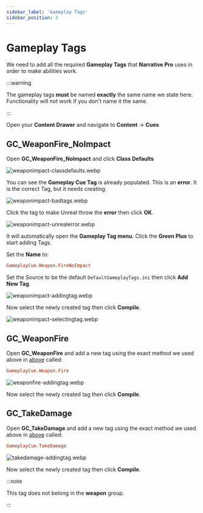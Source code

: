 ```yaml
---
sidebar_label: 'Gameplay Tags'
sidebar_position: 3
---
```


# Gameplay Tags

We need to add all the required **Gameplay Tags** that **Narrative Pro** uses in order to make abilities work.

:::warning

The gameplay tags **must** be named **exactly** the same name we state here. Functionality will not work if you don't name it the same.

:::

Open your **Content Drawer** and navigate to **Content** -> **Cues**

## GC_WeaponFire_NoImpact

Open **GC_WeaponFire_NoImpact** and click **Class Defaults** 

![weaponimpact-classdefaults.webp](//img/pro/Installation/gameplaytags/weaponimpact-classdefaults.webp)

You can see the **Gameplay Cue Tag** is already populated. This is an **error**. It is the correct Tag, but it needs creating.

![weaponimpact-badtags.webp](//img/pro/Installation/gameplaytags/weaponimpact-badtags.webp)

Click the tag to make Unreal throw the **error** then click **OK**.

![weaponimpact-unrealerror.webp](//img/pro/Installation/gameplaytags/weaponimpact-unrealerror.webp)

It will automatically open the **Gameplay Tag menu**. Click the **Green Plus** to start adding Tags. 

Set the **Name** to:

```ini
GameplayCue.Weapon.FireNoImpact
```
 
Set the Source to be the default `DefaultGameplayTags.ini` then click **Add New Tag**.

![weaponimpact-addingtag.webp](//img/pro/Installation/gameplaytags/weaponimpact-addingtag.webp)

Now select the newly created tag then click **Compile**.

![weaponimpact-selectingtag.webp](//img/pro/Installation/gameplaytags/weaponimpact-selectingtag.webp)

## GC_WeaponFire

Open **GC_WeaponFire** and add a new tag using the exact method we used above in [above](#gc_weaponimpact) called:

```ini
GameplayCue.Weapon.Fire
```

![weaponfire-addingtag.webp](//img/pro/Installation/gameplaytags/weaponfire-addingtag.webp)

Now select the newly created tag then click **Compile**.

## GC_TakeDamage

Open **GC_TakeDamage** and add a new tag using the exact method we used above in [above](#gc_weaponimpact) called:

```ini
GameplayCue.TakeDamage
```

![takedamage-addingtag.webp](//img/pro/Installation/gameplaytags/takedamage-addingtag.webp)

Now select the newly created tag then click **Compile**.

:::note

This tag does not belong in the **weapon** group.

:::